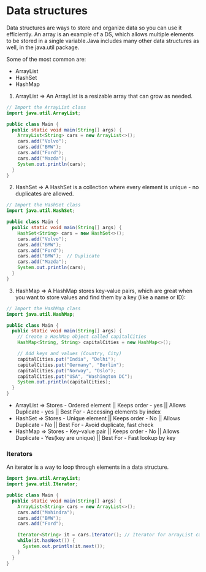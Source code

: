 # Data structures

Data structures are ways to store and organize data so you can use it efficiently. An array is an example of a DS, which allows multiple elements to be stored in a single variable.Java includes many other data structures as well, in the java.util package.

Some of the most common are:

- ArrayList
- HashSet
- HashMap

1. ArrayList => An ArrayList is a resizable array that can grow as needed.
```java
// Import the ArrayList class
import java.util.ArrayList;

public class Main {
  public static void main(String[] args) {
    ArrayList<String> cars = new ArrayList<>();
    cars.add("Volvo");
    cars.add("BMW");
    cars.add("Ford");
    cars.add("Mazda");
    System.out.println(cars);
  }
}
```

2. HashSet => A HashSet is a collection where every element is unique - no duplicates are allowed.

```java
// Import the HashSet class
import java.util.HashSet;

public class Main {
  public static void main(String[] args) {
    HashSet<String> cars = new HashSet<>();
    cars.add("Volvo");
    cars.add("BMW");
    cars.add("Ford");
    cars.add("BMW");  // Duplicate
    cars.add("Mazda");
    System.out.println(cars);
  }
}
```

3. HashMap => A HashMap stores key-value pairs, which are great when you want to store values and find them by a key (like a name or ID):

```java
// Import the HashMap class
import java.util.HashMap;

public class Main {
  public static void main(String[] args) {
    // Create a HashMap object called capitalCities
    HashMap<String, String> capitalCities = new HashMap<>();

    // Add keys and values (Country, City)
    capitalCities.put("India", "Delhi");
    capitalCities.put("Germany", "Berlin");
    capitalCities.put("Norway", "Oslo");
    capitalCities.put("USA", "Washington DC");
    System.out.println(capitalCities);
  }
}
```

- ArrayList => Stores - Ordered element || Keeps order - yes || Allows Duplicate - yes  || Best For - Accessing elements by index
- HashSet => Stores - Unique element || Keeps order - No || Allows Duplicate - No || Best For - Avoid duplicate, fast check
- HashMap => Stores - Key-value pair || Keeps order - No  || Allows Duplicate - Yes(key are unique)  || Best For - Fast lookup by key

### Iterators

An iterator is a way to loop through elements in a data structure.

```java
import java.util.ArrayList;
import java.util.Iterator;

public class Main {
  public static void main(String[] args) {
    ArrayList<String> cars = new ArrayList<>();
    cars.add("Mahindra");
    cars.add("BMW");
    cars.add("Ford");

    Iterator<String> it = cars.iterator(); // Iterator for arrayList car.
    while(it.hasNext()) {
      System.out.println(it.next());
    }
  }
}

```








